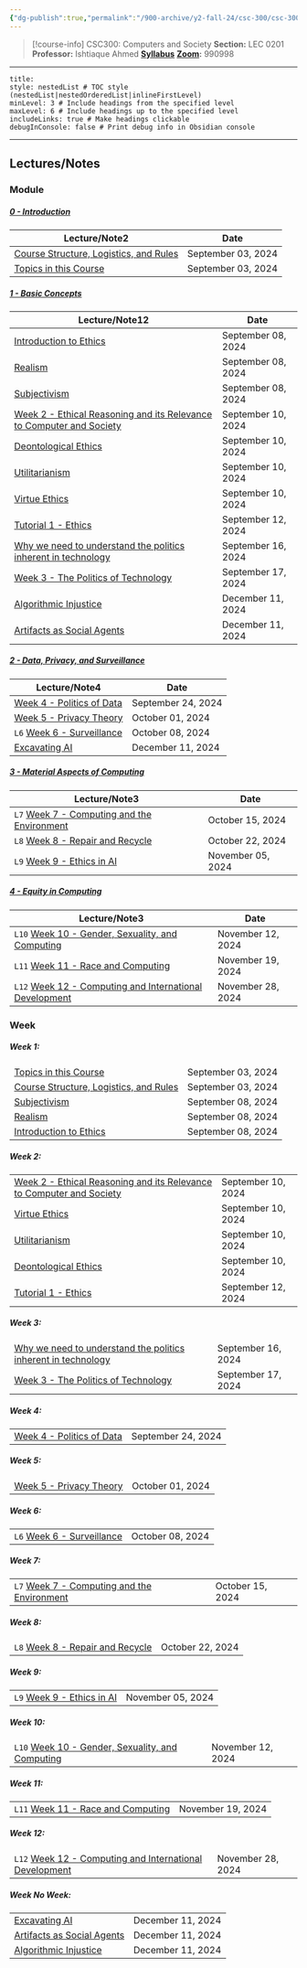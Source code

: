 ```yaml
---
{"dg-publish":true,"permalink":"/900-archive/y2-fall-24/csc-300/csc-300/","tags":["course-page","cs","university"],"created":"2024-06-22T19:06:28.000-04:00","updated":"2024-12-11T18:18:38.576-05:00"}
---
```



> [!course-info] CSC300: Computers and Society
> **Section:** LEC 0201
> **Professor:** Ishtiaque Ahmed
> **[Syllabus](https://docs.google.com/document/d/1rkn3r07sS1Y1Ws4b4fyuzUgaZg0eri_KKwm4mkKxzeg/edit#heading=h.uokurcyu2776)**
> **[Zoom](https://utoronto.zoom.us/j/81609069505):** 990998

---

```table-of-contents
title:
style: nestedList # TOC style (nestedList|nestedOrderedList|inlineFirstLevel)
minLevel: 3 # Include headings from the specified level
maxLevel: 6 # Include headings up to the specified level
includeLinks: true # Make headings clickable
debugInConsole: false # Print debug info in Obsidian console
```

---

## Lectures/Notes

### Module

<h5><span><a data-tooltip-position="top" aria-label="900 Archive/Y2 Fall 24/CSC300/0 Introduction/0 - Introduction.md" data-href="900 Archive/Y2 Fall 24/CSC300/0 Introduction/0 - Introduction.md" href="900 Archive/Y2 Fall 24/CSC300/0 Introduction/0 - Introduction.md" class="internal-link" target="_blank" rel="noopener nofollow">0 - Introduction</a></span></h5><div><table class="dataview table-view-table"><thead class="table-view-thead"><tr class="table-view-tr-header"><th class="table-view-th"><span>Lecture/Note</span><span class="dataview small-text">2</span></th><th class="table-view-th"><span>Date</span></th></tr></thead><tbody class="table-view-tbody"><tr><td><span><a data-tooltip-position="top" aria-label="900 Archive/Y2 Fall 24/CSC300/0 Introduction/Course Structure, Logistics, and Rules.md" data-href="900 Archive/Y2 Fall 24/CSC300/0 Introduction/Course Structure, Logistics, and Rules.md" href="900 Archive/Y2 Fall 24/CSC300/0 Introduction/Course Structure, Logistics, and Rules.md" class="internal-link" target="_blank" rel="noopener nofollow">Course Structure, Logistics, and Rules</a></span></td><td>September 03, 2024</td></tr><tr><td><span><a data-tooltip-position="top" aria-label="900 Archive/Y2 Fall 24/CSC300/0 Introduction/Topics in this Course.md" data-href="900 Archive/Y2 Fall 24/CSC300/0 Introduction/Topics in this Course.md" href="900 Archive/Y2 Fall 24/CSC300/0 Introduction/Topics in this Course.md" class="internal-link" target="_blank" rel="noopener nofollow">Topics in this Course</a></span></td><td>September 03, 2024</td></tr></tbody></table></div><h5><span><a data-tooltip-position="top" aria-label="900 Archive/Y2 Fall 24/CSC300/1 Basic Concepts/1 - Basic Concepts.md" data-href="900 Archive/Y2 Fall 24/CSC300/1 Basic Concepts/1 - Basic Concepts.md" href="900 Archive/Y2 Fall 24/CSC300/1 Basic Concepts/1 - Basic Concepts.md" class="internal-link" target="_blank" rel="noopener nofollow">1 - Basic Concepts</a></span></h5><div><table class="dataview table-view-table"><thead class="table-view-thead"><tr class="table-view-tr-header"><th class="table-view-th"><span>Lecture/Note</span><span class="dataview small-text">12</span></th><th class="table-view-th"><span>Date</span></th></tr></thead><tbody class="table-view-tbody"><tr><td><span><a data-tooltip-position="top" aria-label="900 Archive/Y2 Fall 24/CSC300/1 Basic Concepts/Introduction to Ethics.md" data-href="900 Archive/Y2 Fall 24/CSC300/1 Basic Concepts/Introduction to Ethics.md" href="900 Archive/Y2 Fall 24/CSC300/1 Basic Concepts/Introduction to Ethics.md" class="internal-link" target="_blank" rel="noopener nofollow">Introduction to Ethics</a></span></td><td>September 08, 2024</td></tr><tr><td><span><a data-tooltip-position="top" aria-label="900 Archive/Y2 Fall 24/CSC300/1 Basic Concepts/Realism.md" data-href="900 Archive/Y2 Fall 24/CSC300/1 Basic Concepts/Realism.md" href="900 Archive/Y2 Fall 24/CSC300/1 Basic Concepts/Realism.md" class="internal-link" target="_blank" rel="noopener nofollow">Realism</a></span></td><td>September 08, 2024</td></tr><tr><td><span><a data-tooltip-position="top" aria-label="900 Archive/Y2 Fall 24/CSC300/1 Basic Concepts/Subjectivism.md" data-href="900 Archive/Y2 Fall 24/CSC300/1 Basic Concepts/Subjectivism.md" href="900 Archive/Y2 Fall 24/CSC300/1 Basic Concepts/Subjectivism.md" class="internal-link" target="_blank" rel="noopener nofollow">Subjectivism</a></span></td><td>September 08, 2024</td></tr><tr><td><span><a data-tooltip-position="top" aria-label="900 Archive/Y2 Fall 24/CSC300/1 Basic Concepts/Week 2 - Ethical Reasoning and its Relevance to Computer and Society.md" data-href="900 Archive/Y2 Fall 24/CSC300/1 Basic Concepts/Week 2 - Ethical Reasoning and its Relevance to Computer and Society.md" href="900 Archive/Y2 Fall 24/CSC300/1 Basic Concepts/Week 2 - Ethical Reasoning and its Relevance to Computer and Society.md" class="internal-link" target="_blank" rel="noopener nofollow">Week 2 - Ethical Reasoning and its Relevance to Computer and Society</a></span></td><td>September 10, 2024</td></tr><tr><td><span><a data-tooltip-position="top" aria-label="900 Archive/Y2 Fall 24/CSC300/1 Basic Concepts/Deontological Ethics.md" data-href="900 Archive/Y2 Fall 24/CSC300/1 Basic Concepts/Deontological Ethics.md" href="900 Archive/Y2 Fall 24/CSC300/1 Basic Concepts/Deontological Ethics.md" class="internal-link" target="_blank" rel="noopener nofollow">Deontological Ethics</a></span></td><td>September 10, 2024</td></tr><tr><td><span><a data-tooltip-position="top" aria-label="900 Archive/Y2 Fall 24/CSC300/1 Basic Concepts/Utilitarianism.md" data-href="900 Archive/Y2 Fall 24/CSC300/1 Basic Concepts/Utilitarianism.md" href="900 Archive/Y2 Fall 24/CSC300/1 Basic Concepts/Utilitarianism.md" class="internal-link" target="_blank" rel="noopener nofollow">Utilitarianism</a></span></td><td>September 10, 2024</td></tr><tr><td><span><a data-tooltip-position="top" aria-label="900 Archive/Y2 Fall 24/CSC300/1 Basic Concepts/Virtue Ethics.md" data-href="900 Archive/Y2 Fall 24/CSC300/1 Basic Concepts/Virtue Ethics.md" href="900 Archive/Y2 Fall 24/CSC300/1 Basic Concepts/Virtue Ethics.md" class="internal-link" target="_blank" rel="noopener nofollow">Virtue Ethics</a></span></td><td>September 10, 2024</td></tr><tr><td><span><a data-tooltip-position="top" aria-label="900 Archive/Y2 Fall 24/CSC300/1 Basic Concepts/Tutorial 1 - Ethics.md" data-href="900 Archive/Y2 Fall 24/CSC300/1 Basic Concepts/Tutorial 1 - Ethics.md" href="900 Archive/Y2 Fall 24/CSC300/1 Basic Concepts/Tutorial 1 - Ethics.md" class="internal-link" target="_blank" rel="noopener nofollow">Tutorial 1 - Ethics</a></span></td><td>September 12, 2024</td></tr><tr><td><span><a data-tooltip-position="top" aria-label="900 Archive/Y2 Fall 24/CSC300/1 Basic Concepts/Why we need to understand the politics inherent in technology.md" data-href="900 Archive/Y2 Fall 24/CSC300/1 Basic Concepts/Why we need to understand the politics inherent in technology.md" href="900 Archive/Y2 Fall 24/CSC300/1 Basic Concepts/Why we need to understand the politics inherent in technology.md" class="internal-link" target="_blank" rel="noopener nofollow">Why we need to understand the politics inherent in technology</a></span></td><td>September 16, 2024</td></tr><tr><td><span><a data-tooltip-position="top" aria-label="900 Archive/Y2 Fall 24/CSC300/1 Basic Concepts/Week 3 - The Politics of Technology.md" data-href="900 Archive/Y2 Fall 24/CSC300/1 Basic Concepts/Week 3 - The Politics of Technology.md" href="900 Archive/Y2 Fall 24/CSC300/1 Basic Concepts/Week 3 - The Politics of Technology.md" class="internal-link" target="_blank" rel="noopener nofollow">Week 3 - The Politics of Technology</a></span></td><td>September 17, 2024</td></tr><tr><td><span><a data-tooltip-position="top" aria-label="900 Archive/Y2 Fall 24/CSC300/1 Basic Concepts/Algorithmic Injustice.md" data-href="900 Archive/Y2 Fall 24/CSC300/1 Basic Concepts/Algorithmic Injustice.md" href="900 Archive/Y2 Fall 24/CSC300/1 Basic Concepts/Algorithmic Injustice.md" class="internal-link" target="_blank" rel="noopener nofollow">Algorithmic Injustice</a></span></td><td>December 11, 2024</td></tr><tr><td><span><a data-tooltip-position="top" aria-label="900 Archive/Y2 Fall 24/CSC300/1 Basic Concepts/Artifacts as Social Agents.md" data-href="900 Archive/Y2 Fall 24/CSC300/1 Basic Concepts/Artifacts as Social Agents.md" href="900 Archive/Y2 Fall 24/CSC300/1 Basic Concepts/Artifacts as Social Agents.md" class="internal-link" target="_blank" rel="noopener nofollow">Artifacts as Social Agents</a></span></td><td>December 11, 2024</td></tr></tbody></table></div><h5><span><a data-tooltip-position="top" aria-label="900 Archive/Y2 Fall 24/CSC300/2 Data, Privacy, and Surveillance/2 - Data, Privacy, and Surveillance.md" data-href="900 Archive/Y2 Fall 24/CSC300/2 Data, Privacy, and Surveillance/2 - Data, Privacy, and Surveillance.md" href="900 Archive/Y2 Fall 24/CSC300/2 Data, Privacy, and Surveillance/2 - Data, Privacy, and Surveillance.md" class="internal-link" target="_blank" rel="noopener nofollow">2 - Data, Privacy, and Surveillance</a></span></h5><div><table class="dataview table-view-table"><thead class="table-view-thead"><tr class="table-view-tr-header"><th class="table-view-th"><span>Lecture/Note</span><span class="dataview small-text">4</span></th><th class="table-view-th"><span>Date</span></th></tr></thead><tbody class="table-view-tbody"><tr><td><span><a data-tooltip-position="top" aria-label="900 Archive/Y2 Fall 24/CSC300/2 Data, Privacy, and Surveillance/Week 4 - Politics of Data.md" data-href="900 Archive/Y2 Fall 24/CSC300/2 Data, Privacy, and Surveillance/Week 4 - Politics of Data.md" href="900 Archive/Y2 Fall 24/CSC300/2 Data, Privacy, and Surveillance/Week 4 - Politics of Data.md" class="internal-link" target="_blank" rel="noopener nofollow">Week 4 - Politics of Data</a></span></td><td>September 24, 2024</td></tr><tr><td><span><a data-tooltip-position="top" aria-label="900 Archive/Y2 Fall 24/CSC300/2 Data, Privacy, and Surveillance/Week 5 - Privacy Theory.md" data-href="900 Archive/Y2 Fall 24/CSC300/2 Data, Privacy, and Surveillance/Week 5 - Privacy Theory.md" href="900 Archive/Y2 Fall 24/CSC300/2 Data, Privacy, and Surveillance/Week 5 - Privacy Theory.md" class="internal-link" target="_blank" rel="noopener nofollow">Week 5 - Privacy Theory</a></span></td><td>October 01, 2024</td></tr><tr><td><span><code>L6</code> <a data-tooltip-position="top" aria-label="900 Archive/Y2 Fall 24/CSC300/2 Data, Privacy, and Surveillance/Week 6 - Surveillance.md" data-href="900 Archive/Y2 Fall 24/CSC300/2 Data, Privacy, and Surveillance/Week 6 - Surveillance.md" href="900 Archive/Y2 Fall 24/CSC300/2 Data, Privacy, and Surveillance/Week 6 - Surveillance.md" class="internal-link" target="_blank" rel="noopener nofollow">Week 6 - Surveillance</a></span></td><td>October 08, 2024</td></tr><tr><td><span><a data-tooltip-position="top" aria-label="900 Archive/Y2 Fall 24/CSC300/2 Data, Privacy, and Surveillance/Excavating AI.md" data-href="900 Archive/Y2 Fall 24/CSC300/2 Data, Privacy, and Surveillance/Excavating AI.md" href="900 Archive/Y2 Fall 24/CSC300/2 Data, Privacy, and Surveillance/Excavating AI.md" class="internal-link" target="_blank" rel="noopener nofollow">Excavating AI</a></span></td><td>December 11, 2024</td></tr></tbody></table></div><h5><span><a data-tooltip-position="top" aria-label="900 Archive/Y2 Fall 24/CSC300/3 Material Aspects of Computing/3 - Material Aspects of Computing.md" data-href="900 Archive/Y2 Fall 24/CSC300/3 Material Aspects of Computing/3 - Material Aspects of Computing.md" href="900 Archive/Y2 Fall 24/CSC300/3 Material Aspects of Computing/3 - Material Aspects of Computing.md" class="internal-link" target="_blank" rel="noopener nofollow">3 - Material Aspects of Computing</a></span></h5><div><table class="dataview table-view-table"><thead class="table-view-thead"><tr class="table-view-tr-header"><th class="table-view-th"><span>Lecture/Note</span><span class="dataview small-text">3</span></th><th class="table-view-th"><span>Date</span></th></tr></thead><tbody class="table-view-tbody"><tr><td><span><code>L7</code> <a data-tooltip-position="top" aria-label="900 Archive/Y2 Fall 24/CSC300/3 Material Aspects of Computing/Week 7 - Computing and the Environment.md" data-href="900 Archive/Y2 Fall 24/CSC300/3 Material Aspects of Computing/Week 7 - Computing and the Environment.md" href="900 Archive/Y2 Fall 24/CSC300/3 Material Aspects of Computing/Week 7 - Computing and the Environment.md" class="internal-link" target="_blank" rel="noopener nofollow">Week 7 - Computing and the Environment</a></span></td><td>October 15, 2024</td></tr><tr><td><span><code>L8</code> <a data-tooltip-position="top" aria-label="900 Archive/Y2 Fall 24/CSC300/3 Material Aspects of Computing/Week 8 - Repair and Recycle.md" data-href="900 Archive/Y2 Fall 24/CSC300/3 Material Aspects of Computing/Week 8 - Repair and Recycle.md" href="900 Archive/Y2 Fall 24/CSC300/3 Material Aspects of Computing/Week 8 - Repair and Recycle.md" class="internal-link" target="_blank" rel="noopener nofollow">Week 8 - Repair and Recycle</a></span></td><td>October 22, 2024</td></tr><tr><td><span><code>L9</code> <a data-tooltip-position="top" aria-label="900 Archive/Y2 Fall 24/CSC300/3 Material Aspects of Computing/Week 9 - Ethics in AI.md" data-href="900 Archive/Y2 Fall 24/CSC300/3 Material Aspects of Computing/Week 9 - Ethics in AI.md" href="900 Archive/Y2 Fall 24/CSC300/3 Material Aspects of Computing/Week 9 - Ethics in AI.md" class="internal-link" target="_blank" rel="noopener nofollow">Week 9 - Ethics in AI</a></span></td><td>November 05, 2024</td></tr></tbody></table></div><h5><span><a data-tooltip-position="top" aria-label="900 Archive/Y2 Fall 24/CSC300/4 Equity in Computing/4 - Equity in Computing.md" data-href="900 Archive/Y2 Fall 24/CSC300/4 Equity in Computing/4 - Equity in Computing.md" href="900 Archive/Y2 Fall 24/CSC300/4 Equity in Computing/4 - Equity in Computing.md" class="internal-link" target="_blank" rel="noopener nofollow">4 - Equity in Computing</a></span></h5><div><table class="dataview table-view-table"><thead class="table-view-thead"><tr class="table-view-tr-header"><th class="table-view-th"><span>Lecture/Note</span><span class="dataview small-text">3</span></th><th class="table-view-th"><span>Date</span></th></tr></thead><tbody class="table-view-tbody"><tr><td><span><code>L10</code> <a data-tooltip-position="top" aria-label="900 Archive/Y2 Fall 24/CSC300/4 Equity in Computing/Week 10 - Gender, Sexuality, and Computing.md" data-href="900 Archive/Y2 Fall 24/CSC300/4 Equity in Computing/Week 10 - Gender, Sexuality, and Computing.md" href="900 Archive/Y2 Fall 24/CSC300/4 Equity in Computing/Week 10 - Gender, Sexuality, and Computing.md" class="internal-link" target="_blank" rel="noopener nofollow">Week 10 - Gender, Sexuality, and Computing</a></span></td><td>November 12, 2024</td></tr><tr><td><span><code>L11</code> <a data-tooltip-position="top" aria-label="900 Archive/Y2 Fall 24/CSC300/4 Equity in Computing/Week 11 - Race and Computing.md" data-href="900 Archive/Y2 Fall 24/CSC300/4 Equity in Computing/Week 11 - Race and Computing.md" href="900 Archive/Y2 Fall 24/CSC300/4 Equity in Computing/Week 11 - Race and Computing.md" class="internal-link" target="_blank" rel="noopener nofollow">Week 11 - Race and Computing</a></span></td><td>November 19, 2024</td></tr><tr><td><span><code>L12</code> <a data-tooltip-position="top" aria-label="900 Archive/Y2 Fall 24/CSC300/4 Equity in Computing/Week 12 - Computing and International Development.md" data-href="900 Archive/Y2 Fall 24/CSC300/4 Equity in Computing/Week 12 - Computing and International Development.md" href="900 Archive/Y2 Fall 24/CSC300/4 Equity in Computing/Week 12 - Computing and International Development.md" class="internal-link" target="_blank" rel="noopener nofollow">Week 12 - Computing and International Development</a></span></td><td>November 28, 2024</td></tr></tbody></table></div>

### Week

<h5><span>Week 1:</span></h5><div><table class="dataview table-view-table"><thead class="table-view-thead"><tr class="table-view-tr-header"></tr></thead><tbody class="table-view-tbody"><tr><td><span><a data-tooltip-position="top" aria-label="900 Archive/Y2 Fall 24/CSC300/0 Introduction/Topics in this Course.md" data-href="900 Archive/Y2 Fall 24/CSC300/0 Introduction/Topics in this Course.md" href="900 Archive/Y2 Fall 24/CSC300/0 Introduction/Topics in this Course.md" class="internal-link" target="_blank" rel="noopener nofollow">Topics in this Course</a></span></td><td>September 03, 2024</td></tr><tr><td><span><a data-tooltip-position="top" aria-label="900 Archive/Y2 Fall 24/CSC300/0 Introduction/Course Structure, Logistics, and Rules.md" data-href="900 Archive/Y2 Fall 24/CSC300/0 Introduction/Course Structure, Logistics, and Rules.md" href="900 Archive/Y2 Fall 24/CSC300/0 Introduction/Course Structure, Logistics, and Rules.md" class="internal-link" target="_blank" rel="noopener nofollow">Course Structure, Logistics, and Rules</a></span></td><td>September 03, 2024</td></tr><tr><td><span><a data-tooltip-position="top" aria-label="900 Archive/Y2 Fall 24/CSC300/1 Basic Concepts/Subjectivism.md" data-href="900 Archive/Y2 Fall 24/CSC300/1 Basic Concepts/Subjectivism.md" href="900 Archive/Y2 Fall 24/CSC300/1 Basic Concepts/Subjectivism.md" class="internal-link" target="_blank" rel="noopener nofollow">Subjectivism</a></span></td><td>September 08, 2024</td></tr><tr><td><span><a data-tooltip-position="top" aria-label="900 Archive/Y2 Fall 24/CSC300/1 Basic Concepts/Realism.md" data-href="900 Archive/Y2 Fall 24/CSC300/1 Basic Concepts/Realism.md" href="900 Archive/Y2 Fall 24/CSC300/1 Basic Concepts/Realism.md" class="internal-link" target="_blank" rel="noopener nofollow">Realism</a></span></td><td>September 08, 2024</td></tr><tr><td><span><a data-tooltip-position="top" aria-label="900 Archive/Y2 Fall 24/CSC300/1 Basic Concepts/Introduction to Ethics.md" data-href="900 Archive/Y2 Fall 24/CSC300/1 Basic Concepts/Introduction to Ethics.md" href="900 Archive/Y2 Fall 24/CSC300/1 Basic Concepts/Introduction to Ethics.md" class="internal-link" target="_blank" rel="noopener nofollow">Introduction to Ethics</a></span></td><td>September 08, 2024</td></tr></tbody></table></div><h5><span>Week 2:</span></h5><div><table class="dataview table-view-table"><thead class="table-view-thead"><tr class="table-view-tr-header"></tr></thead><tbody class="table-view-tbody"><tr><td><span><a data-tooltip-position="top" aria-label="900 Archive/Y2 Fall 24/CSC300/1 Basic Concepts/Week 2 - Ethical Reasoning and its Relevance to Computer and Society.md" data-href="900 Archive/Y2 Fall 24/CSC300/1 Basic Concepts/Week 2 - Ethical Reasoning and its Relevance to Computer and Society.md" href="900 Archive/Y2 Fall 24/CSC300/1 Basic Concepts/Week 2 - Ethical Reasoning and its Relevance to Computer and Society.md" class="internal-link" target="_blank" rel="noopener nofollow">Week 2 - Ethical Reasoning and its Relevance to Computer and Society</a></span></td><td>September 10, 2024</td></tr><tr><td><span><a data-tooltip-position="top" aria-label="900 Archive/Y2 Fall 24/CSC300/1 Basic Concepts/Virtue Ethics.md" data-href="900 Archive/Y2 Fall 24/CSC300/1 Basic Concepts/Virtue Ethics.md" href="900 Archive/Y2 Fall 24/CSC300/1 Basic Concepts/Virtue Ethics.md" class="internal-link" target="_blank" rel="noopener nofollow">Virtue Ethics</a></span></td><td>September 10, 2024</td></tr><tr><td><span><a data-tooltip-position="top" aria-label="900 Archive/Y2 Fall 24/CSC300/1 Basic Concepts/Utilitarianism.md" data-href="900 Archive/Y2 Fall 24/CSC300/1 Basic Concepts/Utilitarianism.md" href="900 Archive/Y2 Fall 24/CSC300/1 Basic Concepts/Utilitarianism.md" class="internal-link" target="_blank" rel="noopener nofollow">Utilitarianism</a></span></td><td>September 10, 2024</td></tr><tr><td><span><a data-tooltip-position="top" aria-label="900 Archive/Y2 Fall 24/CSC300/1 Basic Concepts/Deontological Ethics.md" data-href="900 Archive/Y2 Fall 24/CSC300/1 Basic Concepts/Deontological Ethics.md" href="900 Archive/Y2 Fall 24/CSC300/1 Basic Concepts/Deontological Ethics.md" class="internal-link" target="_blank" rel="noopener nofollow">Deontological Ethics</a></span></td><td>September 10, 2024</td></tr><tr><td><span><a data-tooltip-position="top" aria-label="900 Archive/Y2 Fall 24/CSC300/1 Basic Concepts/Tutorial 1 - Ethics.md" data-href="900 Archive/Y2 Fall 24/CSC300/1 Basic Concepts/Tutorial 1 - Ethics.md" href="900 Archive/Y2 Fall 24/CSC300/1 Basic Concepts/Tutorial 1 - Ethics.md" class="internal-link" target="_blank" rel="noopener nofollow">Tutorial 1 - Ethics</a></span></td><td>September 12, 2024</td></tr></tbody></table></div><h5><span>Week 3:</span></h5><div><table class="dataview table-view-table"><thead class="table-view-thead"><tr class="table-view-tr-header"></tr></thead><tbody class="table-view-tbody"><tr><td><span><a data-tooltip-position="top" aria-label="900 Archive/Y2 Fall 24/CSC300/1 Basic Concepts/Why we need to understand the politics inherent in technology.md" data-href="900 Archive/Y2 Fall 24/CSC300/1 Basic Concepts/Why we need to understand the politics inherent in technology.md" href="900 Archive/Y2 Fall 24/CSC300/1 Basic Concepts/Why we need to understand the politics inherent in technology.md" class="internal-link" target="_blank" rel="noopener nofollow">Why we need to understand the politics inherent in technology</a></span></td><td>September 16, 2024</td></tr><tr><td><span><a data-tooltip-position="top" aria-label="900 Archive/Y2 Fall 24/CSC300/1 Basic Concepts/Week 3 - The Politics of Technology.md" data-href="900 Archive/Y2 Fall 24/CSC300/1 Basic Concepts/Week 3 - The Politics of Technology.md" href="900 Archive/Y2 Fall 24/CSC300/1 Basic Concepts/Week 3 - The Politics of Technology.md" class="internal-link" target="_blank" rel="noopener nofollow">Week 3 - The Politics of Technology</a></span></td><td>September 17, 2024</td></tr></tbody></table></div><h5><span>Week 4:</span></h5><div><table class="dataview table-view-table"><thead class="table-view-thead"><tr class="table-view-tr-header"></tr></thead><tbody class="table-view-tbody"><tr><td><span><a data-tooltip-position="top" aria-label="900 Archive/Y2 Fall 24/CSC300/2 Data, Privacy, and Surveillance/Week 4 - Politics of Data.md" data-href="900 Archive/Y2 Fall 24/CSC300/2 Data, Privacy, and Surveillance/Week 4 - Politics of Data.md" href="900 Archive/Y2 Fall 24/CSC300/2 Data, Privacy, and Surveillance/Week 4 - Politics of Data.md" class="internal-link" target="_blank" rel="noopener nofollow">Week 4 - Politics of Data</a></span></td><td>September 24, 2024</td></tr></tbody></table></div><h5><span>Week 5:</span></h5><div><table class="dataview table-view-table"><thead class="table-view-thead"><tr class="table-view-tr-header"></tr></thead><tbody class="table-view-tbody"><tr><td><span><a data-tooltip-position="top" aria-label="900 Archive/Y2 Fall 24/CSC300/2 Data, Privacy, and Surveillance/Week 5 - Privacy Theory.md" data-href="900 Archive/Y2 Fall 24/CSC300/2 Data, Privacy, and Surveillance/Week 5 - Privacy Theory.md" href="900 Archive/Y2 Fall 24/CSC300/2 Data, Privacy, and Surveillance/Week 5 - Privacy Theory.md" class="internal-link" target="_blank" rel="noopener nofollow">Week 5 - Privacy Theory</a></span></td><td>October 01, 2024</td></tr></tbody></table></div><h5><span>Week 6:</span></h5><div><table class="dataview table-view-table"><thead class="table-view-thead"><tr class="table-view-tr-header"></tr></thead><tbody class="table-view-tbody"><tr><td><span><code>L6</code> <a data-tooltip-position="top" aria-label="900 Archive/Y2 Fall 24/CSC300/2 Data, Privacy, and Surveillance/Week 6 - Surveillance.md" data-href="900 Archive/Y2 Fall 24/CSC300/2 Data, Privacy, and Surveillance/Week 6 - Surveillance.md" href="900 Archive/Y2 Fall 24/CSC300/2 Data, Privacy, and Surveillance/Week 6 - Surveillance.md" class="internal-link" target="_blank" rel="noopener nofollow">Week 6 - Surveillance</a></span></td><td>October 08, 2024</td></tr></tbody></table></div><h5><span>Week 7:</span></h5><div><table class="dataview table-view-table"><thead class="table-view-thead"><tr class="table-view-tr-header"></tr></thead><tbody class="table-view-tbody"><tr><td><span><code>L7</code> <a data-tooltip-position="top" aria-label="900 Archive/Y2 Fall 24/CSC300/3 Material Aspects of Computing/Week 7 - Computing and the Environment.md" data-href="900 Archive/Y2 Fall 24/CSC300/3 Material Aspects of Computing/Week 7 - Computing and the Environment.md" href="900 Archive/Y2 Fall 24/CSC300/3 Material Aspects of Computing/Week 7 - Computing and the Environment.md" class="internal-link" target="_blank" rel="noopener nofollow">Week 7 - Computing and the Environment</a></span></td><td>October 15, 2024</td></tr></tbody></table></div><h5><span>Week 8:</span></h5><div><table class="dataview table-view-table"><thead class="table-view-thead"><tr class="table-view-tr-header"></tr></thead><tbody class="table-view-tbody"><tr><td><span><code>L8</code> <a data-tooltip-position="top" aria-label="900 Archive/Y2 Fall 24/CSC300/3 Material Aspects of Computing/Week 8 - Repair and Recycle.md" data-href="900 Archive/Y2 Fall 24/CSC300/3 Material Aspects of Computing/Week 8 - Repair and Recycle.md" href="900 Archive/Y2 Fall 24/CSC300/3 Material Aspects of Computing/Week 8 - Repair and Recycle.md" class="internal-link" target="_blank" rel="noopener nofollow">Week 8 - Repair and Recycle</a></span></td><td>October 22, 2024</td></tr></tbody></table></div><h5><span>Week 9:</span></h5><div><table class="dataview table-view-table"><thead class="table-view-thead"><tr class="table-view-tr-header"></tr></thead><tbody class="table-view-tbody"><tr><td><span><code>L9</code> <a data-tooltip-position="top" aria-label="900 Archive/Y2 Fall 24/CSC300/3 Material Aspects of Computing/Week 9 - Ethics in AI.md" data-href="900 Archive/Y2 Fall 24/CSC300/3 Material Aspects of Computing/Week 9 - Ethics in AI.md" href="900 Archive/Y2 Fall 24/CSC300/3 Material Aspects of Computing/Week 9 - Ethics in AI.md" class="internal-link" target="_blank" rel="noopener nofollow">Week 9 - Ethics in AI</a></span></td><td>November 05, 2024</td></tr></tbody></table></div><h5><span>Week 10:</span></h5><div><table class="dataview table-view-table"><thead class="table-view-thead"><tr class="table-view-tr-header"></tr></thead><tbody class="table-view-tbody"><tr><td><span><code>L10</code> <a data-tooltip-position="top" aria-label="900 Archive/Y2 Fall 24/CSC300/4 Equity in Computing/Week 10 - Gender, Sexuality, and Computing.md" data-href="900 Archive/Y2 Fall 24/CSC300/4 Equity in Computing/Week 10 - Gender, Sexuality, and Computing.md" href="900 Archive/Y2 Fall 24/CSC300/4 Equity in Computing/Week 10 - Gender, Sexuality, and Computing.md" class="internal-link" target="_blank" rel="noopener nofollow">Week 10 - Gender, Sexuality, and Computing</a></span></td><td>November 12, 2024</td></tr></tbody></table></div><h5><span>Week 11:</span></h5><div><table class="dataview table-view-table"><thead class="table-view-thead"><tr class="table-view-tr-header"></tr></thead><tbody class="table-view-tbody"><tr><td><span><code>L11</code> <a data-tooltip-position="top" aria-label="900 Archive/Y2 Fall 24/CSC300/4 Equity in Computing/Week 11 - Race and Computing.md" data-href="900 Archive/Y2 Fall 24/CSC300/4 Equity in Computing/Week 11 - Race and Computing.md" href="900 Archive/Y2 Fall 24/CSC300/4 Equity in Computing/Week 11 - Race and Computing.md" class="internal-link" target="_blank" rel="noopener nofollow">Week 11 - Race and Computing</a></span></td><td>November 19, 2024</td></tr></tbody></table></div><h5><span>Week 12:</span></h5><div><table class="dataview table-view-table"><thead class="table-view-thead"><tr class="table-view-tr-header"></tr></thead><tbody class="table-view-tbody"><tr><td><span><code>L12</code> <a data-tooltip-position="top" aria-label="900 Archive/Y2 Fall 24/CSC300/4 Equity in Computing/Week 12 - Computing and International Development.md" data-href="900 Archive/Y2 Fall 24/CSC300/4 Equity in Computing/Week 12 - Computing and International Development.md" href="900 Archive/Y2 Fall 24/CSC300/4 Equity in Computing/Week 12 - Computing and International Development.md" class="internal-link" target="_blank" rel="noopener nofollow">Week 12 - Computing and International Development</a></span></td><td>November 28, 2024</td></tr></tbody></table></div><h5><span>Week No Week:</span></h5><div><table class="dataview table-view-table"><thead class="table-view-thead"><tr class="table-view-tr-header"></tr></thead><tbody class="table-view-tbody"><tr><td><span><a data-tooltip-position="top" aria-label="900 Archive/Y2 Fall 24/CSC300/2 Data, Privacy, and Surveillance/Excavating AI.md" data-href="900 Archive/Y2 Fall 24/CSC300/2 Data, Privacy, and Surveillance/Excavating AI.md" href="900 Archive/Y2 Fall 24/CSC300/2 Data, Privacy, and Surveillance/Excavating AI.md" class="internal-link" target="_blank" rel="noopener nofollow">Excavating AI</a></span></td><td>December 11, 2024</td></tr><tr><td><span><a data-tooltip-position="top" aria-label="900 Archive/Y2 Fall 24/CSC300/1 Basic Concepts/Artifacts as Social Agents.md" data-href="900 Archive/Y2 Fall 24/CSC300/1 Basic Concepts/Artifacts as Social Agents.md" href="900 Archive/Y2 Fall 24/CSC300/1 Basic Concepts/Artifacts as Social Agents.md" class="internal-link" target="_blank" rel="noopener nofollow">Artifacts as Social Agents</a></span></td><td>December 11, 2024</td></tr><tr><td><span><a data-tooltip-position="top" aria-label="900 Archive/Y2 Fall 24/CSC300/1 Basic Concepts/Algorithmic Injustice.md" data-href="900 Archive/Y2 Fall 24/CSC300/1 Basic Concepts/Algorithmic Injustice.md" href="900 Archive/Y2 Fall 24/CSC300/1 Basic Concepts/Algorithmic Injustice.md" class="internal-link" target="_blank" rel="noopener nofollow">Algorithmic Injustice</a></span></td><td>December 11, 2024</td></tr></tbody></table></div>
